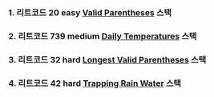 ### 1. 리트코드 20 easy [Valid Parentheses](https://leetcode.com/problems/valid-parentheses/description/) 스택

### 2. 리트코드 739 medium [Daily Temperatures](https://leetcode.com/problems/daily-temperatures/description/) 스택

### 3. 리트코드 32 hard [Longest Valid Parentheses](https://leetcode.com/problems/longest-valid-parentheses/description/) 스택

### 4. 리트코드 42 hard [Trapping Rain Water](https://leetcode.com/problems/trapping-rain-water/description/) 스택
